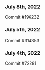 ### July 8th, 2022

Commit #196232

### July 5th, 2022

Commit #314353


### July 4th, 2022

Commit #72281
